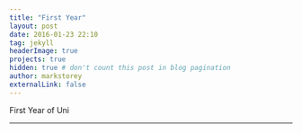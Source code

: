```yaml
---
title: "First Year"
layout: post
date: 2016-01-23 22:10
tag: jekyll
headerImage: true
projects: true
hidden: true # don't count this post in blog pagination
author: markstorey
externalLink: false
---
```


First Year of Uni

---